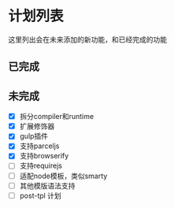# 计划列表
这里列出会在未来添加的新功能，和已经完成的功能

## 已完成

## 未完成
- [X] 拆分compiler和runtime
- [X] 扩展修饰器
- [X] gulp插件
- [X] 支持parceljs
- [X] 支持browserify
- [ ] 支持requirejs
- [ ] 适配node模板，类似smarty
- [ ] 其他模版语法支持
- [ ] post-tpl 计划
